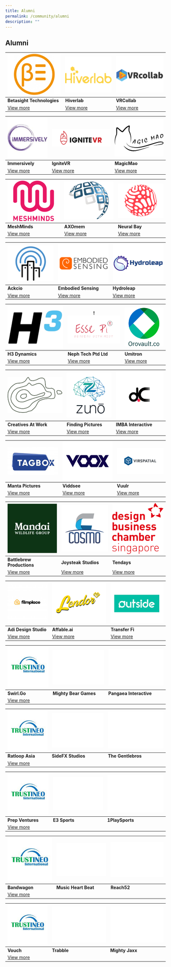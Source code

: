 ```yaml
---
title: Alumni
permalink: /community/alumni
description: ""
---
```

## Alumni

|![Alt text for image on Isomer site](/images/alumni/betasight.jpg) | ![Alt text for image on Isomer site](/images/alumni/hiverlab.png)|![Alt text for image on Isomer site](/images/alumni/vrcollab.png)|
| -------- | -------- | -------- |
| **Betasight Technologies**    | **Hiverlab**     | **VRCollab**  |
|[View more]() |    [View more]()  | [View more]()  |

|![Alt text for image on Isomer site](/images/alumni/immersively.jpg)| ![Alt text for image on Isomer site](/images/alumni/ignitevr.png) | ![Alt text for image on Isomer site](/images/alumni/magicmao1.png)|
| -------- | -------- | -------- |
| **Immersively**    | **IgniteVR**     | **MagicMao**  |
|[View more](/companies/augmenteed) |    [View more](/companies/nPlasty)  | [View more](/companies/Serlio)  |

|![Alt text for image on Isomer site](/images/alumni/meshminds.png)| ![Alt text for image on Isomer site](/images/alumni/axomem.png) |![Alt text for image on Isomer site](/images/alumni/Neuralbay.png)|
| -------- | -------- | -------- |
| **MeshMinds**    | **AXOmem**     | **Neural Bay**  |
|[View more](/companies/vostokVR) |    [View more](/companies/evolveInnovative)  | [View more](/companies/frolicGames)  |

|![Alt text for image on Isomer site](/images/alumni/ackcio.png)| ![Alt text for image on Isomer site](/images/alumni/embodiedSensing.png)|![Alt text for image on Isomer site](/images/alumni/hydroleap.png)|
| -------- | -------- | -------- |
| **Ackcio**    | **Embodied Sensing**     | **Hydroleap**  |
|[View more](/companies/visre) |    [View more](/companies/betterdata)  | [View more](/companies/dlabs)  |

|![Alt text for image on Isomer site](/images/alumni/H3dynamics.png)| !![Alt text for image on Isomer site](/images/companies/EssePi.png)|![Alt text for image on Isomer site](/images/oravault.jpeg)|
| -------- | -------- | -------- |
| **H3 Dynamics**    | **Neph Tech Ptd Ltd**     | **Umitron**  |
|[View more](/companies/eliteFit) |    [View more](/companies/essePi)  | [View more](/companies/oravault)  |

|![Alt text for image on Isomer site](/images/peoplegraphy.png)| ![Alt text for image on Isomer site](/images/companies/zuno.png)|![Alt text for image on Isomer site](/images/dconstruct.png)|
| -------- | -------- | -------- |
| **Creatives At Work**    | **Finding Pictures**     | **IMBA Interactive**  |
|[View more](/companies/peoplegraphy) |    [View more](/companies/zuno)  | [View more](/companies/dConstruct)  |

|![Alt text for image on Isomer site](/images/companies/tagbox.png)|![Alt text for image on Isomer site](/images/companies/voox.png)|![Alt text for image on Isomer site](/images/companies/virspatial.jpeg)|
| -------- | -------- | -------- |
| **Manta Pictures**    | **Viddsee**     | **Vuulr**  |
|[View more](/companies/tagbox) |    [View more](/companies/voox)  | [View more](/companies/virspatial)  |

|![Alt text for image on Isomer site](/images/mandaiWildlifeGroup.png)|![Alt text for image on Isomer site](/images/companies/Cosmo.png)|![Alt text for image on Isomer site](/images/companies/DBCS.png)|
| -------- | -------- | -------- |
| **Battlebrew Productions**    | **Joysteak Studios**     | **Tendays**  |
|[View more](/companies/mandaiWildlifeGroup) |    [View more](/companies/cosmoSoftware)  | [View more](/companies/DBCS)  |

|![Alt text for image on Isomer site](/images/filmplace.jpeg)|![Alt text for image on Isomer site](/images/companies/Lendor.png)|![Alt text for image on Isomer site](/images/outside.jpeg)|
| -------- | -------- | -------- |
| **Adi Design Studio**    | **Affable.ai**     | **Transfer Fi**  |
|[View more](/companies/filmplace) |    [View more](/companies/lendor)  | [View more](/companies/outside)  |

|![Alt text for image on Isomer site](/images/companies/trustineo.jpeg)|![Alt text for image on Isomer site](/images/placeholder.jpg)|![Alt text for image on Isomer site](/images/placeholder.jpg)|
| -------- | -------- | -------- |
| **Swirl.Go**    | **Mighty Bear Games** |  **Pangaea Interactive** |
|[View more](/companies/trustineo) |   | |

|![Alt text for image on Isomer site](/images/companies/trustineo.jpeg)|![Alt text for image on Isomer site](/images/placeholder.jpg)|![Alt text for image on Isomer site](/images/placeholder.jpg)|
| -------- | -------- | -------- |
| **Ratloop Asia**    | **SideFX Studios** |  **The Gentlebros** |
|[View more](/companies/trustineo) |   | |

|![Alt text for image on Isomer site](/images/companies/trustineo.jpeg)|![Alt text for image on Isomer site](/images/placeholder.jpg)|![Alt text for image on Isomer site](/images/placeholder.jpg)|
| -------- | -------- | -------- |
| **Prep Ventures**    | **E3 Sports** |  **1PlaySports** |
|[View more](/companies/trustineo) |   | |

|![Alt text for image on Isomer site](/images/companies/trustineo.jpeg)|![Alt text for image on Isomer site](/images/placeholder.jpg)|![Alt text for image on Isomer site](/images/placeholder.jpg)|
| -------- | -------- | -------- |
| **Bandwagon**    | **Music Heart Beat** |  **Reach52** |
|[View more](/companies/trustineo) |   | |

|![Alt text for image on Isomer site](/images/companies/trustineo.jpeg)|![Alt text for image on Isomer site](/images/placeholder.jpg)|![Alt text for image on Isomer site](/images/placeholder.jpg)|
| -------- | -------- | -------- |
| **Vouch**    | **Trabble** |  **Mighty Jaxx** |
|[View more](/companies/trustineo) |   | |